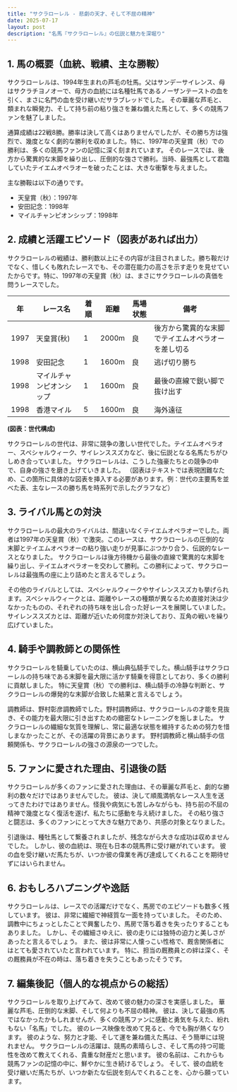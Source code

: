 ```yaml
---
title: "サクラローレル - 悲劇の天才、そして不屈の精神"
date: 2025-07-17
layout: post
description: "名馬『サクラローレル』の伝説と魅力を深堀り"
---
```


## 1. 馬の概要（血統、戦績、主な勝鞍）

サクラローレルは、1994年生まれの芦毛の牡馬。父はサンデーサイレンス、母はサクラチヨノオーで、母方の血統には名種牡馬であるノーザンテーストの血を引く、まさに名門の血を受け継いだサラブレッドでした。  その華麗な芦毛と、類まれな瞬発力、そして持ち前の粘り強さを兼ね備えた馬として、多くの競馬ファンを魅了しました。

通算成績は22戦8勝。勝率は決して高くはありませんでしたが、その勝ち方は強烈で、幾度となく劇的な勝利を収めました。特に、1997年の天皇賞（秋）での勝利は、多くの競馬ファンの記憶に深く刻まれています。  そのレースでは、後方から驚異的な末脚を繰り出し、圧倒的な強さで勝利。当時、最強馬として君臨していたテイエムオペラオーを破ったことは、大きな衝撃を与えました。

主な勝鞍は以下の通りです。

* 天皇賞（秋）：1997年
* 安田記念：1998年
* マイルチャンピオンシップ：1998年


## 2. 成績と活躍エピソード（図表があれば出力）

サクラローレルの戦績は、勝利数以上にその内容が注目されました。勝ち鞍だけでなく、惜しくも敗れたレースでも、その潜在能力の高さを示す走りを見せていたからです。特に、1997年の天皇賞（秋）は、まさにサクラローレルの真価を問うレースでした。

| 年 | レース名          | 着順 | 距離 | 馬場状態 | 備考                                      |
|---|-----------------|-----|-----|---------|-------------------------------------------|
| 1997 | 天皇賞(秋)      | 1   | 2000m| 良       | 後方から驚異的な末脚でテイエムオペラオーを差し切る |
| 1998 | 安田記念          | 1   | 1600m| 良       | 逃げ切り勝ち                             |
| 1998 | マイルチャンピオンシップ | 1   | 1600m| 良       | 最後の直線で鋭い脚で抜け出す             |
| 1998 | 香港マイル        | 5   | 1600m| 良       | 海外遠征                                  |


**(図表：世代構成)**

サクラローレルの世代は、非常に競争の激しい世代でした。テイエムオペラオー、スペシャルウィーク、サイレンススズカなど、後に伝説となる名馬たちがひしめき合っていました。  サクラローレルは、こうした強豪たちとの競争の中で、自身の強さを磨き上げていきました。  （図表はテキストでは表現困難なため、この箇所に具体的な図表を挿入する必要があります。例：世代の主要馬を並べた表、主なレースの勝ち馬を時系列で示したグラフなど）


## 3. ライバル馬との対決

サクラローレルの最大のライバルは、間違いなくテイエムオペラオーでした。両者は1997年の天皇賞（秋）で激突。このレースは、サクラローレルの圧倒的な末脚とテイエムオペラオーの粘り強い走りが見事にぶつかり合う、伝説的なレースとなりました。  サクラローレルは後方待機から最後の直線で驚異的な末脚を繰り出し、テイエムオペラオーを交わして勝利。この勝利によって、サクラローレルは最強馬の座に上り詰めたと言えるでしょう。

その他のライバルとしては、スペシャルウィークやサイレンススズカも挙げられます。スペシャルウィークとは、距離やレースの種類が異なるため直接対決は少なかったものの、それぞれの持ち味を出し合った好レースを展開していました。サイレンススズカとは、距離が近いため何度か対決しており、互角の戦いを繰り広げていました。


## 4. 騎手や調教師との関係性

サクラローレルを騎乗していたのは、横山典弘騎手でした。横山騎手はサクラローレルの持ち味である末脚を最大限に活かす騎乗を得意としており、多くの勝利に貢献しました。  特に天皇賞（秋）での勝利は、横山騎手の冷静な判断と、サクラローレルの爆発的な末脚が合致した結果と言えるでしょう。

調教師は、野村彰彦調教師でした。野村調教師は、サクラローレルの才能を見抜き、その能力を最大限に引き出すための緻密なトレーニングを施しました。  サクラローレルの繊細な気質を理解し、常に最適な状態を維持するための努力を惜しまなかったことが、その活躍の背景にあります。  野村調教師と横山騎手の信頼関係も、サクラローレルの強さの源泉の一つでした。


## 5. ファンに愛された理由、引退後の話

サクラローレルが多くのファンに愛された理由は、その華麗な芦毛と、劇的な勝利の数々だけではありませんでした。  彼は、決して順風満帆なレース人生を送ってきたわけではありません。怪我や病気にも苦しみながらも、持ち前の不屈の精神で幾度となく復活を遂げ、私たちに感動を与え続けました。  その粘り強さと闘志は、多くのファンにとって大きな魅力であり、共感の対象となりました。

引退後は、種牡馬として繋養されましたが、残念ながら大きな成功は収めませんでした。  しかし、彼の血統は、現在も日本の競馬界に受け継がれています。  彼の血を受け継いだ馬たちが、いつか彼の偉業を再び達成してくれることを期待せずにはいられません。


## 6. おもしろハプニングや逸話

サクラローレルは、レースでの活躍だけでなく、馬房でのエピソードも数多く残しています。  彼は、非常に繊細で神経質な一面を持っていました。  そのため、調教中にちょっとしたことで興奮したり、馬房で落ち着きを失ったりすることもありました。  しかし、その繊細さゆえに、彼の走りには独特の迫力と美しさがあったと言えるでしょう。  また、彼は非常に人懐っこい性格で、厩舎関係者にはとても愛されていたと言われています。  特に、担当の厩務員との絆は深く、その厩務員が不在の時は、落ち着きを失うこともあったそうです。


## 7. 編集後記（個人的な視点からの総括）

サクラローレルを取り上げてみて、改めて彼の魅力の深さを実感しました。  華麗な芦毛、圧倒的な末脚、そして何よりも不屈の精神。  彼は、決して最強の馬ではなかったかもしれませんが、多くの競馬ファンに感動と勇気を与えた、紛れもない「名馬」でした。  彼のレース映像を改めて見ると、今でも胸が熱くなります。  彼のような、努力と才能、そして運を兼ね備えた馬は、そう簡単には現れません。  サクラローレルの活躍は、競馬の素晴らしさ、そして馬の持つ可能性を改めて教えてくれる、貴重な財産だと思います。  彼の名前は、これからも競馬ファンの記憶の中に、鮮やかに生き続けるでしょう。  そして、彼の血統を受け継いだ馬たちが、いつか新たな伝説を刻んでくれることを、心から願っています。
